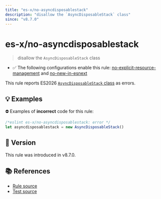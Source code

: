 ```yaml
---
title: "es-x/no-asyncdisposablestack"
description: "disallow the `AsyncDisposableStack` class"
since: "v8.7.0"
---
```


# es-x/no-asyncdisposablestack
> disallow the `AsyncDisposableStack` class

- ✅ The following configurations enable this rule: [no-explicit-resource-management] and [no-new-in-esnext]

This rule reports ES2026 [`AsyncDisposableStack` class](https://github.com/tc39/proposal-explicit-resource-management) as errors.

## 💡 Examples

⛔ Examples of **incorrect** code for this rule:

<eslint-playground type="bad">

```js
/*eslint es-x/no-asyncdisposablestack: error */
let asyncdisposablestack = new AsyncDisposableStack()
```

</eslint-playground>

## 🚀 Version

This rule was introduced in v8.7.0.

## 📚 References

- [Rule source](https://github.com/eslint-community/eslint-plugin-es-x/blob/master/lib/rules/no-asyncdisposablestack.js)
- [Test source](https://github.com/eslint-community/eslint-plugin-es-x/blob/master/tests/lib/rules/no-asyncdisposablestack.js)

[no-explicit-resource-management]: ../configs/index.md#no-explicit-resource-management
[no-new-in-esnext]: ../configs/index.md#no-new-in-esnext
